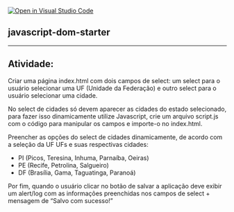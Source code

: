 [![Open in Visual Studio Code](https://classroom.github.com/assets/open-in-vscode-f059dc9a6f8d3a56e377f745f24479a46679e63a5d9fe6f495e02850cd0d8118.svg)](https://classroom.github.com/online_ide?assignment_repo_id=5494758&assignment_repo_type=AssignmentRepo)
## javascript-dom-starter

---

## Atividade:

Criar uma página index.html com dois campos de select: um select para o usuário selecionar uma UF (Unidade da Federação) e outro select para o usuário selecionar uma cidade.

No select de cidades só devem aparecer as cidades do estado selecionado, para fazer isso dinamicamente utilize Javascript, crie um arquivo script.js com o código para manipular os campos e importe-o no index.html.

Preencher as opções do select de cidades dinamicamente, de acordo com a seleção da UF
UFs e suas respectivas cidades:

- PI (Picos, Teresina, Inhuma, Parnaíba, Oeiras)
- PE (Recife, Petrolina, Salgueiro)
- DF (Brasília, Gama, Taguatinga, Paranoá)

Por fim, quando o usuário clicar no botão de salvar a aplicação deve exibir um alert/log com as informações preenchidas nos campos de select + mensagem de “Salvo com sucesso!”
